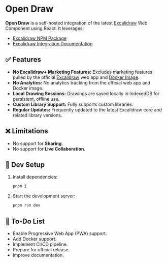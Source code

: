 # Open Draw

**Open Draw** is a self-hosted integration of the latest [Excalidraw](https://excalidraw.com/) Web Component using React. It leverages:

- [Excalidraw NPM Package](https://www.npmjs.com/package/@excalidraw/excalidraw)
- [Excalidraw Integration Documentation](https://docs.excalidraw.com/docs/@excalidraw/excalidraw/integration)

## ✅ Features

- **No Excalidraw+ Marketing Features:** Excludes marketing features pulled by the official [Excalidraw](https://excalidraw.com/) web app and [Docker Image](https://hub.docker.com/r/excalidraw/excalidraw).  
- **No Analytics:** No analytics tracking from the official web app and Docker image.  
- **Local Drawing Sessions:** Drawings are saved locally in IndexedDB for persistent, offline use.  
- **Custom Library Support:** Fully supports custom libraries.  
- **Regular Updates:** Frequently updated to the latest Excalidraw core and related library versions.  

## ❌ Limitations

- No support for **Sharing**.  
- No support for **Live Collaboration**.  

## 🚀 Dev Setup

1. Install dependencies:  

   ```bash
   pnpm i
   ```

2. Start the development server:  

   ```bash
   pnpm run dev
   ```

## 📌 To-Do List

- Enable Progressive Web App (PWA) support.  
- Add Docker support.  
- Implement CI/CD pipeline.  
- Prepare for official release.  
- Improve documentation.  
